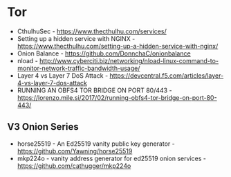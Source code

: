 # Tor

* CthulhuSec - https://www.thecthulhu.com/services/
* Setting up a hidden service with NGINX - https://www.thecthulhu.com/setting-up-a-hidden-service-with-nginx/
* Onion Balance - https://github.com/DonnchaC/onionbalance
* nload - http://www.cyberciti.biz/networking/nload-linux-command-to-monitor-network-traffic-bandwidth-usage/
* Layer 4 vs Layer 7 DoS Attack - https://devcentral.f5.com/articles/layer-4-vs-layer-7-dos-attack
* RUNNING AN OBFS4 TOR BRIDGE ON PORT 80/443 - https://lorenzo.mile.si/2017/02/running-obfs4-tor-bridge-on-port-80-443/

## V3 Onion Series

* horse25519 - An Ed25519 vanity public key generator - https://github.com/Yawning/horse25519
* mkp224o - vanity address generator for ed25519 onion services - https://github.com/cathugger/mkp224o
